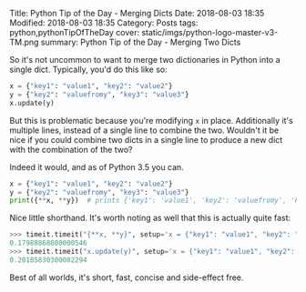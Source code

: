Title: Python Tip of the Day - Merging Dicts
Date: 2018-08-03 18:35
Modified: 2018-08-03 18:35
Category: Posts
tags: python,pythonTipOfTheDay
cover: static/imgs/python-logo-master-v3-TM.png
summary: Python Tip of the Day - Merging Two Dicts

So it's not uncommon to want to merge two dictionaries
in Python into a single dict.  Typically, you'd do this like so:

```python
x = {"key1": "value1", "key2": "value2"}
y = {"key2": "valuefromy", "key3": "value3"}
x.update(y)
```

But this is problematic because you're modifying `x` in place.  Additionally it's
multiple lines, instead of a single line to combine the two.  Wouldn't it be nice
if you could combine two dicts in a single line to produce a new dict with the
combination of the two?

Indeed it would, and as of Python 3.5 you can.

```python
x = {"key1": "value1", "key2": "value2"}
y = {"key2": "valuefromy", "key3": "value3"}
print({**x, **y})  # prints {'key1': 'value1', 'key2': 'valuefromy', 'key3': 'value3'}
```

Nice little shorthand.  It's worth noting as well that this is actually quite fast:

```python
>>> timeit.timeit("{**x, **y}", setup='x = {"key1": "value1", "key2": "value2"}; y = {"key2": "valuefromy", "key3": "value3"}')
0.17988868800000546
>>> timeit.timeit("x.update(y)", setup='x = {"key1": "value1", "key2": "value2"}; y = {"key2": "valuefromy", "key3": "value3"}')
0.20185830300002294
```

Best of all worlds, it's short, fast, concise and side-effect free.
